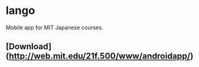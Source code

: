 # lango

Mobile app for MIT Japanese courses.

## [Download] (http://web.mit.edu/21f.500/www/androidapp/)
